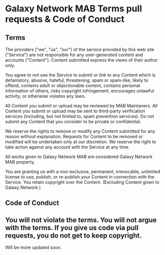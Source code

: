# Galaxy Network MAB Terms pull requests & Code of Conduct
## Terms
The providers ("we", "us", "our") of the service provided by this web site ("Service") are not responsible for any user-generated content and accounts ("Content"). Content submitted express the views of their author only.

You agree to not use the Service to submit or link to any Content which is defamatory, abusive, hateful, threatening, spam or spam-like, likely to offend, contains adult or objectionable content, contains personal information of others, risks copyright infringement, encourages unlawful activity, or otherwise violates any laws.

All Content you submit or upload may be reviewed by MAB Maintaners. All Content you submit or upload may be sent to third-party verification services (including, but not limited to, spam prevention services). Do not submit any Content that you consider to be private or confidential.

We reserve the rights to remove or modify any Content submitted for any reason without explanation. Requests for Content to be removed or modified will be undertaken only at our discretion. We reserve the right to take action against any account with the Service at any time.

All works given to Galaxy Network MAB are considered Galaxy Network MAB property.

You are granting us with a non-exclusive, permanent, irrevocable, unlimited license to use, publish, or re-publish your Content in connection with the Service. You retain copyright over the Content. (Excluding Content given to Galaxy Network.)
## Code of Conduct
You will not violate the terms.
You will not argue with the terms.
If  you give us code via pull requests, you do not get to keep copyright.
---
Will be more updated soon.
